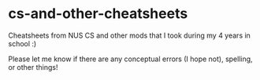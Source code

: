 # cs-and-other-cheatsheets
Cheatsheets from NUS CS and other mods that I took during my 4 years in school :)

Please let me know if there are any conceptual errors (I hope not), spelling, or other things! 

